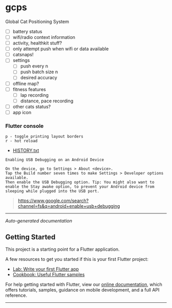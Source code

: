 # gcps

Global Cat Positioning System

- [ ] battery status
- [ ] wifi/radio context information
- [ ] activity, healthkit stuff?
- [ ] only attempt push when wifi or data available
- [ ] catsnaps!
- [ ] settings
  - [ ] push every n
  - [ ] push batch size n
  - [ ] desired accuracy
- [ ] offline map?
- [ ] fitness features
  - [ ] lap recording
  - [ ] distance, pace recording
- [ ] other cats status?
- [ ] app icon

### Flutter console

```
p - toggle printing layout borders
r - hot reload
```

- [HISTORY.txt](./HISTORY.txt)

```
Enabling USB Debugging on an Android Device

On the device, go to Settings > About <device>.
Tap the Build number seven times to make Settings > Developer options available.
Then enable the USB Debugging option. Tip: You might also want to enable the Stay awake option, to prevent your Android device from sleeping while plugged into the USB port.
```
> https://www.google.com/search?channel=fs&q=android+enable+usb+debugging


---

_Auto-generated documentation_

## Getting Started

This project is a starting point for a Flutter application.

A few resources to get you started if this is your first Flutter project:

- [Lab: Write your first Flutter app](https://flutter.dev/docs/get-started/codelab)
- [Cookbook: Useful Flutter samples](https://flutter.dev/docs/cookbook)

For help getting started with Flutter, view our
[online documentation](https://flutter.dev/docs), which offers tutorials,
samples, guidance on mobile development, and a full API reference.

---

